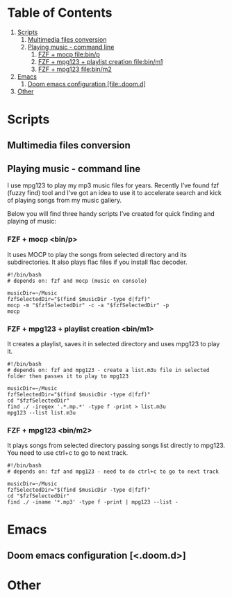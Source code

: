 
# Table of Contents

1.  [Scripts](#orga4e5934)
    1.  [Multimedia files conversion](#orgc7bcacd)
    2.  [Playing music - command line](#org3ddf1e5)
        1.  [FZF + mocp file:bin/p](#orgfc01f96)
        2.  [FZF + mpg123 + playlist creation file:bin/m1](#org9fd7186)
        3.  [FZF + mpg123 file:bin/m2](#orgb819de2)
2.  [Emacs](#org518f89a)
    1.  [Doom emacs configuration [file:.doom.d]](#org3cc3842)
3.  [Other](#org3a1511c)



<a id="orga4e5934"></a>

# Scripts


<a id="orgc7bcacd"></a>

## Multimedia files conversion


<a id="org3ddf1e5"></a>

## Playing music - command line

I use mpg123 to play my mp3 music files for years. Recently I&rsquo;ve found fzf (fuzzy find) tool and I&rsquo;ve got an idea to use it to accelerate search and kick of playing songs from my music gallery.

Below you will find three handy scripts I&rsquo;ve created for quick finding and playing of music:


<a id="orgfc01f96"></a>

### FZF + mocp <bin/p>

It uses MOCP to play the songs from selected directory and its subdirectories. It also plays flac files if you install flac decoder.

    
    #!/bin/bash
    # depends on: fzf and mocp (music on console)
    
    musicDir=~/Music
    fzfSelectedDir="$(find $musicDir -type d|fzf)"
    mocp -m "$fzfSelectedDir" -c -a "$fzfSelectedDir" -p
    mocp


<a id="org9fd7186"></a>

### FZF + mpg123 + playlist creation <bin/m1>

It creates a playlist, saves it in selected directory and uses mpg123 to play it.

    
    #!/bin/bash
    # depends on: fzf and mpg123 - create a list.m3u file in selected folder then passes it to play to mpg123
    
    musicDir=~/Music
    fzfSelectedDir="$(find $musicDir -type d|fzf)"
    cd "$fzfSelectedDir"
    find ./ -iregex '.*.mp.*' -type f -print > list.m3u
    mpg123 --list list.m3u


<a id="orgb819de2"></a>

### FZF + mpg123 <bin/m2>

It plays songs from selected directory passing songs list directly to mpg123. You need to use ctrl+c to go to next track.

    
    #!/bin/bash
    # depends on: fzf and mpg123 - need to do ctrl+c to go to next track
    
    musicDir=~/Music
    fzfSelectedDir="$(find $musicDir -type d|fzf)"
    cd "$fzfSelectedDir"
    find ./ -iname '*.mp3' -type f -print | mpg123 --list -


<a id="org518f89a"></a>

# Emacs


<a id="org3cc3842"></a>

## Doom emacs configuration [<.doom.d>]


<a id="org3a1511c"></a>

# Other

